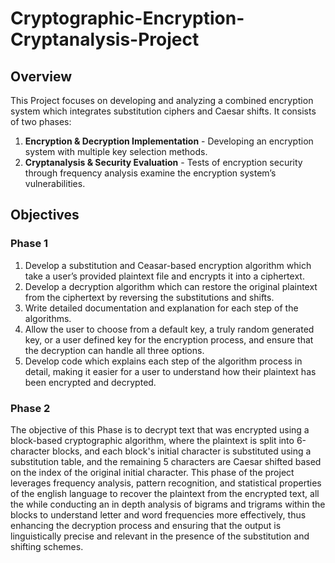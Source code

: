 # Cryptographic-Encryption-Cryptanalysis-Project

## Overview
This Project focuses on developing and analyzing a combined encryption system which integrates substitution ciphers and Caesar shifts. It consists of two phases:

1. **Encryption & Decryption Implementation** - Developing an encryption system with multiple key selection methods.
2. **Cryptanalysis & Security Evaluation** - Tests of encryption security through frequency analysis examine the encryption system’s vulnerabilities.

## Objectives
### Phase 1
1. Develop a substitution and Ceasar-based encryption algorithm which take a user’s provided plaintext file and encrypts it into a ciphertext. 
2. Develop a decryption algorithm which can restore the original plaintext from the ciphertext by reversing the substitutions and shifts.
3. Write detailed documentation and explanation for each step of the algorithms. 
4. Allow the user to choose from a default key, a truly random generated key, or a user defined key for the encryption process, and ensure that the decryption can handle all three options. 
5. Develop code which explains each step of the algorithm process in detail, making it easier for a user to understand how their plaintext has been encrypted and decrypted.
  
### Phase 2
The objective of this Phase is to decrypt text that was encrypted using a block-based cryptographic algorithm, where the plaintext is split into 6-character blocks, and each block's initial character is substituted using a substitution table, and the remaining 5 characters are Caesar shifted based on the index of the original initial character. This phase of the project leverages frequency analysis, pattern recognition, and statistical properties of the english language to recover the plaintext from the encrypted text, all the while conducting an in depth analysis of bigrams and trigrams within the blocks to understand letter and word frequencies more effectively, thus enhancing the decryption process and ensuring that the output is linguistically precise and relevant in the presence of the substitution and shifting schemes.     
  
